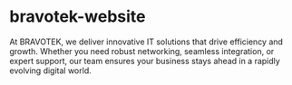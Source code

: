 # bravotek-website
At BRAVOTEK, we deliver innovative IT solutions that drive efficiency and growth. Whether you need robust networking, seamless integration, or expert support, our team ensures your business stays ahead in a rapidly evolving digital world.

